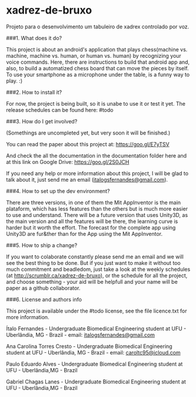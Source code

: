 # xadrez-de-bruxo
Projeto para o desenvolvimento um tabuleiro de xadrex controlado por voz.

###1. What does it do?

This project is about an android's application that plays chess(machine vs. machine, machine vs. human, or human vs. human) by recognizing your voice commands. Here, there are instructions to build that android app and, also, to build a automatized chess board that can move the pieces by itself. To use your smartphone as a microphone under the table, is a funny way to play. :)

###2. How to install it?

For now, the project is being built, so it is unabe to use it or test it yet.
The release schedules can be found here: #todo

###3. How do I get involved?

(Somethings are uncompleted yet, but very soon it will be finished.)

You can read the paper about this project at: https://goo.gl/E7yTSV 

And check the all the documentation in the documentation folder here and at this link on Google Drive: https://goo.gl/2S0JCH

If you need any help or more information about this project, I will be glad to talk about it, just send me an email (italogsfernandes@gmail.com).

###4. How to set up the dev environment?

There are three versions, in one of them the Mit AppInventor is the main plataform, which has less features than the others but is much more easier to use and understand. There will be a future version that uses Unity3D, as the main version and all the features will be there, the learning curve is harder but it worth the effort. The forecast for the complete app using Unity3D are fur&ther than for the App using the Mit AppInventor.

###5. How to ship a change?

If you want to colaborate constantly please send me an email and we will see the best thing to be done. But if you just want to make it without too much commitment and beadledom, just take a look at the weekly schedules (at http://scrumblr.ca/xadrez-de-bruxo), or the schedule for all the project, and choose something - your aid will be helpfull and your name will be paper as a github collaborator.

###6. License and authors info

This project is available under the #todo license, see the file licence.txt for more information.

Ítalo Fernandes - Undergraduate Biomedical Engineering student at UFU - Uberlândia, MG - Brazil - email: italogsfernandes@gmail.com

Ana Carolina Torres Cresto - Undergraduate Biomedical Engineering student at UFU - Uberlândia, MG - Brazil - email: caroltc95@icloud.com

Paulo Eduardo Alves - Undergraduate Biomedical Engineering student at UFU - Uberlândia,MG - Brazil 

Gabriel Chagas Lanes - Undergraduate Biomedical Engineering student at UFU - Uberlândia,MG - Brazil 





